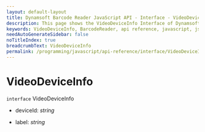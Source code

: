 ```yaml
---
layout: default-layout
title: Dynamsoft Barcode Reader JavaScript API - Interface - VideoDeviceInfo
description: This page shows the VideoDeviceInfo Interface of Dynamsoft Barcode Reader JavaScript SDK.
keywords: VideoDeviceInfo, BarcodeReader, api reference, javascript, js
needAutoGenerateSidebar: false
noTitleIndex: true
breadcrumbText: VideoDeviceInfo
permalink: /programming/javascript/api-reference/interface/VideoDeviceInfo.html
---
```



# VideoDeviceInfo

`interface` VideoDeviceInfo

* deviceId: *string*

* label: *string*
